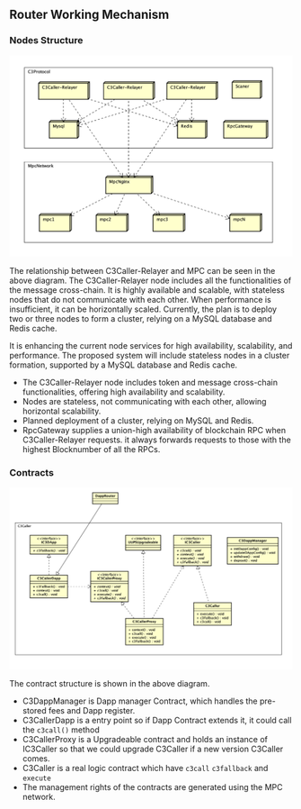 
##  Router Working Mechanism

###  Nodes Structure

<img src="/_media/Router_Node_Structure.png"  alt=""/>

The relationship between C3Caller-Relayer and MPC can be seen in the above diagram. The C3Caller-Relayer node includes all the functionalities of the message cross-chain. It is highly available and scalable, with stateless nodes that do not communicate with each other. When performance is insufficient, it can be horizontally scaled. Currently, the plan is to deploy two or three nodes to form a cluster, relying on a MySQL database and Redis cache.

It is enhancing the current node services for high availability, scalability, and performance. The proposed system will include stateless nodes in a cluster formation, supported by a MySQL database and Redis cache.

- The C3Caller-Relayer node includes token and message cross-chain functionalities, offering high availability and scalability.
- Nodes are stateless, not communicating with each other, allowing horizontal scalability.
- Planned deployment of a cluster, relying on MySQL and Redis.
- RpcGateway supplies a union-high availability of blockchain RPC when C3Caller-Relayer requests. it always forwards requests to those with the highest Blocknumber of all the RPCs.

###  Contracts

<img src="/_media/Router_Contract_Structure.png"  alt=""/>


The contract structure is shown in the above diagram.

- C3DappManager is Dapp manager Contract, which handles the pre-stored fees and Dapp register.
- C3CallerDapp is a entry point so if Dapp Contract extends it, it could call the `c3call()` method
- C3CallerProxy is a Upgradeable contract and holds an instance of IC3Caller so that we could upgrade C3Caller if a new version C3Caller comes.
- C3Caller is a real logic contract which have `c3call` `c3fallback` and `execute`
- The management rights of the contracts are generated using the MPC network.

